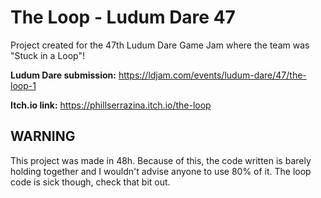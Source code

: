 # The Loop - Ludum Dare 47
Project created for the 47th Ludum Dare Game Jam where the team was "Stuck in a Loop"!

**Ludum Dare submission:** https://ldjam.com/events/ludum-dare/47/the-loop-1

**Itch.io link:** https://phillserrazina.itch.io/the-loop

## WARNING
This project was made in 48h. Because of this, the code written is barely holding together and I wouldn't advise anyone to use 80% of it. The loop code is sick though, check that bit out.
